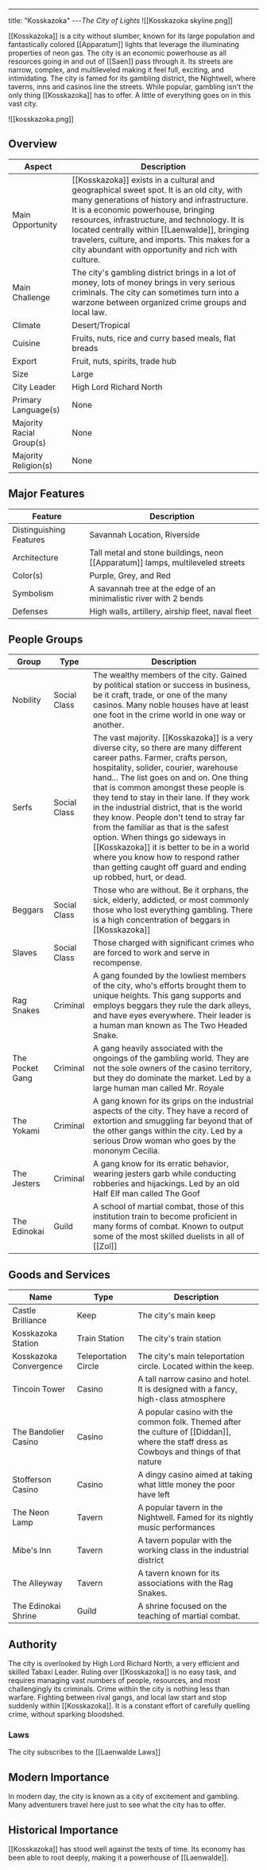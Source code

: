 ---
title: "Kosskazoka"
---*The City of Lights*
![[Kosskazoka skyline.png]]

[[Kosskazoka]] is a city without slumber, known for its large population and fantastically colored [[Apparatum]] lights that leverage the illuminating properties of neon gas. The city is an economic powerhouse as all resources going in and out of [[Saen]] pass through it. Its streets are narrow, complex, and multileveled making it feel full, exciting, and intimidating. The city is famed for its gambling district, the Nightwell, where taverns, inns and casinos line the streets. While popular, gambling isn't the only thing [[Kosskazoka]] has to offer. A little of everything goes on in this vast city.

![[kosskazoka.png]]

## Overview
| Aspect                   | Description                                                                                                                                                                                                                                                                                                                                                                              |
| ------------------------ | ---------------------------------------------------------------------------------------------------------------------------------------------------------------------------------------------------------------------------------------------------------------------------------------------------------------------------------------------------------------------------------------- |
| Main Opportunity         | [[Kosskazoka]] exists in a cultural and geographical sweet spot. It is an old city, with many generations of history and infrastructure. It is a economic powerhouse, bringing resources, infrastructure, and technology. It is located centrally within [[Laenwalde]], bringing travelers, culture, and imports. This makes for a city abundant with opportunity and rich with culture. |
| Main Challenge           | The city's gambling district brings in a lot of money, lots of money brings in very serious criminals. The city can sometimes turn into a warzone between organized crime groups and local law.                                                                                                                                                                                          |
| Climate                  | Desert/Tropical                                                                                                                                                                                                                                                                                                                                                                          |
| Cuisine                  | Fruits, nuts, rice and curry based meals, flat breads                                                                                                                                                                                                                                                                                                                                    |
| Export                   | Fruit, nuts, spirits, trade hub                                                                                                                                                                                                                                                                                                                                                          |
| Size                     | Large                                                                                                                                                                                                                                                                                                                                                                                    |
| City Leader              | High Lord Richard North                                                                                                                                                                                                                                                                                                                                                                  |
| Primary Language(s)      | None                                                                                                                                                                                                                                                                                                                                                                                     |
| Majority Racial Group(s) | None                                                                                                                                                                                                                                                                                                                                                                                     |
| Majority Religion(s)     | None                                                                                                                                                                                                                                                                                                                                                                                     |

## Major Features
| Feature                 | Description                                                                    |
| ----------------------- | ------------------------------------------------------------------------------ |
| Distinguishing Features | Savannah Location, Riverside                                                    |
| Architecture            | Tall metal and stone buildings, neon [[Apparatum]] lamps, multileveled streets |
| Color(s)                | Purple, Grey, and Red                                                                           |
| Symbolism               | A savannah tree at the edge of an minimalistic river with 2 bends                                                                           |
| Defenses                | High walls, artillery, airship fleet, naval fleet                                                                           |

## People Groups
| Group           | Type         | Description                                                                                                                                                                                                                                                                                                                                                                                                                                                                                                                                                                                                                 |
| --------------- | ------------ | --------------------------------------------------------------------------------------------------------------------------------------------------------------------------------------------------------------------------------------------------------------------------------------------------------------------------------------------------------------------------------------------------------------------------------------------------------------------------------------------------------------------------------------------------------------------------------------------------------------------------- |
| Nobility        | Social Class | The wealthy members of the city. Gained by political station or success in business, be it craft, trade, or one of the many casinos. Many noble houses have at least one foot in the crime world in one way or another.                                                                                                                                                                                                                                                                                                                                                                                                     |
| Serfs           | Social Class | The vast majority. [[Kosskazoka]] is a very diverse city, so there are many different career paths. Farmer, crafts person, hospitality, solider, courier, warehouse hand... The list goes on and on. One thing that is common amongst these people is they tend to stay in their lane. If they work in the industrial district, that is the world they know. People don't tend to stray far from the familiar as that is the safest option. When things go sideways in [[Kosskazoka]] it is better to be in a world where you know how to respond rather than getting caught off guard and ending up robbed, hurt, or dead. |
| Beggars         | Social Class | Those who are without. Be it orphans, the sick, elderly, addicted, or most commonly those who lost everything gambling. There is a high concentration of beggars in [[Kosskazoka]]                                                                                                                                                                                                                                                                                                                                                                                                                                          |
| Slaves          | Social Class | Those charged with significant crimes who are forced to work and serve in recompense.                                                                                                                                                                                                                                                                                                                                                                                                                                                                                                                                       |
| Rag Snakes      | Criminal     | A gang founded by the lowliest members of the city, who's efforts brought them to unique heights. This gang supports and employs beggars they rule the dark alleys, and have eyes everywhere. Their leader is a human man known as The Two Headed Snake.                                                                                                                                                                                                                                                                                                                                                                    |
| The Pocket Gang | Criminal     | A gang heavily associated with the ongoings of the gambling world. They are not the sole owners of the casino territory, but they do dominate the market. Led by a large human man called Mr. Royale                                                                                                                                                                                                                                                                                                                                                                                                                                                                   |
| The Yokami      | Criminal     | A gang known for its grips on the industrial aspects of the city. They have a record of extortion and smuggling far beyond that of the other gangs within the city. Led by a serious Drow woman who goes by the mononym Cecilia.                                                                                                                                                                                                                                                                                                                                                                                                                                                          |
| The Jesters     | Criminal     | A gang know for its erratic behavior, wearing jesters garb while conducting robberies and hijackings. Led by an old Half Elf man called The Goof                                                                                                                                                                                                                                                                                                                                                                                                                                                                                                                                                                                                                            |
| The Edinokai    | Guild        | A school of martial combat, those of this institution train to become proficient in many forms of combat. Known to output some of the most skilled duelists in all of [[Zol]]                                                                                                                                                                                                                                                                                                                                                                                                                                               |

## Goods and Services
| Name                   | Type                 | Description                                                                                                                               |
| ---------------------- | -------------------- | ----------------------------------------------------------------------------------------------------------------------------------------- |
| Castle Brilliance      | Keep                 | The city's main keep                                                                                                                      |
| Kosskazoka Station     | Train Station        | The city's train station                                                                                                                  |
| Kosskazoka Convergence | Teleportation Circle | The city's main teleportation circle. Located within the keep.                                                                            |
| Tincoin Tower          | Casino               | A tall narrow casino and hotel. It is designed with a fancy, high-class atmosphere                                                        |
| The Bandolier Casino   | Casino               | A popular casino with the common folk. Themed after the culture of [[Diddan]], where the staff dress as Cowboys and things of that nature |
| Stofferson Casino      | Casino               | A dingy casino aimed at taking what little money the poor have left                                                                       |
| The Neon Lamp          | Tavern               | A popular tavern in the Nightwell. Famed for its nightly music performances                                                               |
| Mibe's Inn             | Tavern               | A tavern popular with the working class in the industrial district                                                                        |
| The Alleyway           | Tavern               | A tavern known for its associations with the Rag Snakes.                                                                                  |
| The Edinokai Shrine    | Guild                | A shrine focused on the teaching of martial combat.                                                                                                                                          |

## Authority
The city is overlooked by High Lord Richard North, a very efficient and skilled Tabaxi Leader. Ruling over [[Kosskazoka]] is no easy task, and requires managing vast numbers of people, resources, and most challengingly its criminals. Crime within the city is nothing less than warfare. Fighting between rival gangs, and local law start and stop suddenly within [[Kosskazoka]]. It is a constant effort of carefully quelling crime, without sparking bloodshed.

### Laws
The city subscribes to the [[Laenwalde Laws]]

## Modern Importance
In modern day, the city is known as a city of excitement and gambling. Many adventurers travel here just to see what the city has to offer.

## Historical Importance
[[Kosskazoka]] has stood well against the tests of time. Its economy has been able to root deeply, making it a powerhouse of [[Laenwalde]].
